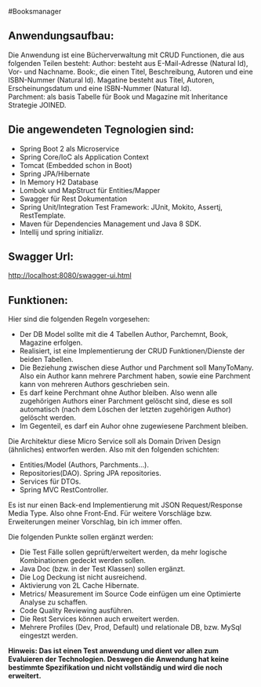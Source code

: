 ﻿#Booksmanager 

Anwendungsaufbau: 
-----------------
Die Anwendung ist eine Bücherverwaltung mit CRUD Functionen, die aus folgenden Teilen besteht:
Author: besteht aus E-Mail-Adresse (Natural Id), Vor- und Nachname.
Book:, die einen Titel, Beschreibung, Autoren und eine ISBN-Nummer (Natural Id).
Magatine besteht aus Titel, Autoren, Erscheinungsdatum und eine ISBN-Nummer (Natural Id).  
Parchment: als basis Tabelle für Book und Magazine mit Inheritance Strategie JOINED.

Die angewendeten Tegnologien sind:
----------------------------------
*   Spring Boot 2 als Microservice
*   Spring Core/IoC als Application Context
*   Tomcat (Embedded schon in Boot)
*   Spring JPA/Hibernate
*   In Memory H2 Database
*   Lombok und MapStruct für Entities/Mapper 
*   Swagger für Rest Dokumentation 
*   Spring Unit/Integration Test Framework: JUnit, Mokito, Assertj, RestTemplate.
*   Maven für Dependencies Management und Java 8 SDK.
*   Intellij und spring initializr. 

Swagger Url:
------------
[http://localhost:8080/swagger-ui.html](http://localhost:8080/swagger-ui.html)

Funktionen:   
-----------
Hier sind die folgenden Regeln vorgesehen:

*   Der DB Model sollte mit die 4 Tabellen Author, Parchemnt, Book, Magazine erfolgen. 
*   Realisiert, ist eine Implementierung der CRUD Funktionen/Dienste der beiden Tabellen. 
*   Die Beziehung zwischen diese Author und Parchment soll ManyToMany. Also ein Author kann mehrere Parchment haben, sowie eine Parchment kann von mehreren Authors geschrieben sein. 
*   Es darf keine Perchmant ohne Author bleiben. Also wenn alle zugehörigen Authors einer Parchment gelöscht sind, diese es soll automatisch (nach dem Löschen der letzten zugehörigen Author) gelöscht werden.
*   Im Gegenteil, es darf ein Auhor ohne zugewiesene Parchment bleiben.

Die Architektur diese Micro Service soll als Domain Driven Design (ähnliches) entworfen werden. 
Also mit den folgenden schichten: 

*   Entities/Model (Authors, Parchments...).
*   Repositories(DAO). Spring JPA repositories.
*   Services für DTOs.
*   Spring MVC RestController.

Es ist nur einen Back-end Implementierung mit JSON Request/Response Media Type. Also ohne Front-End.
Für weitere Vorschläge bzw. Erweiterungen meiner Vorschlag, bin ich immer offen.

Die folgenden Punkte sollen ergänzt werden:
*   Die Test Fälle sollen geprüft/erweitert werden, da mehr logische Kombinationen gedeckt werden sollen.
*   Java Doc (bzw. in der Test Klassen) sollen ergänzt.
*   Die Log Deckung ist nicht ausreichend.
*   Aktivierung von 2L Cache Hibernate.
*   Metrics/ Measurement im Source Code einfügen um eine Optimierte Analyse zu schaffen.
*   Code Quality Reviewing ausführen.
*   Die Rest Services können auch erweitert werden.
*   Mehrere Profiles (Dev, Prod, Default) und relationale DB, bzw. MySql eingestzt werden.
     
**Hinweis: Das ist einen Test anwendung und dient vor allen zum Evaluieren der Technologien. 
Deswegen die Anwendung hat keine bestimmte Spezifikation und nicht vollständig und wird die noch erweitert.**

